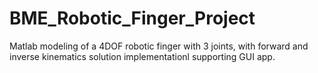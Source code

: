 # BME_Robotic_Finger_Project
Matlab modeling of a 4DOF robotic finger with 3 joints, with forward and inverse kinematics solution implementationl supporting GUI app.
